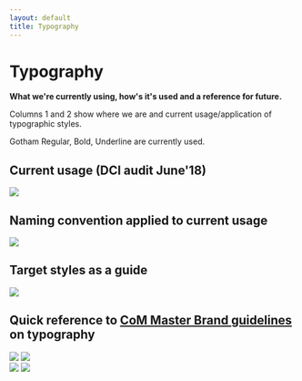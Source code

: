 ```yaml
---
layout: default
title: Typography
---
```

# Typography

**What we're currently using, how's it's used and a reference for future.**

Columns 1 and 2 show where we are and current usage/application of typographic styles.

Gotham Regular, Bold, Underline are currently used.


## Current usage (DCI audit June'18)
![](https://city-of-melbourne.github.io/design-system/style/img/27663978.png)

## Naming convention applied to current usage
![](https://city-of-melbourne.github.io/design-system/style/img/27663980.png)

## Target styles as a guide
![](https://city-of-melbourne.github.io/design-system/style/img/27663979.png)

## Quick reference to [CoM Master Brand guidelines](http://comweb/DoingBusiness/comms/Documents/city-of-melbourne-master-brand-september-2017.pdf) on typography

![](https://city-of-melbourne.github.io/design-system/style/img/27668482.png) ![](https://city-of-melbourne.github.io/design-system/style/img/27668483.png)  
![](https://city-of-melbourne.github.io/design-system/style/img/27668484.png) ![](https://city-of-melbourne.github.io/design-system/style/img/27668485.png)


